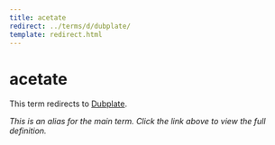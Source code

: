 ```yaml
---
title: acetate
redirect: ../terms/d/dubplate/
template: redirect.html
---
```


# acetate

This term redirects to [Dubplate](../terms/d/dubplate/).

*This is an alias for the main term. Click the link above to view the full definition.*
